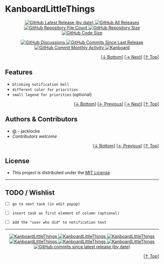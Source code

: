 <h1 name="user-content-readme-top">KanboardLittleThings</h1>
<p align="center">
    <a href="https://github.com/jacklocke/KanboardLittleThings/releases">
        <img src="https://img.shields.io/github/v/release/jacklocke/KanboardLittleThings?style=for-the-badge&color=brightgreen" alt="GitHub Latest Release (by date)" title="GitHub Latest Release (by date)">
    </a>
    <a href="https://github.com/jacklocke/KanboardLittleThings/releases">
        <img src="https://img.shields.io/github/downloads/jacklocke/KanboardLittleThings/total?style=for-the-badge&color=orange" alt="GitHub All Releases" title="GitHub All Downloads">
    </a>
    <a href="https://github.com/jacklocke/KanboardLittleThings/releases">
        <img src="https://img.shields.io/github/directory-file-count/jacklocke/KanboardLittleThings?style=for-the-badge&color=orange" alt="GitHub Repository File Count" title="GitHub Repository File Count">
    </a>
    <a href="https://github.com/jacklocke/KanboardLittleThings/releases">
        <img src="https://img.shields.io/github/repo-size/jacklocke/KanboardLittleThings?style=for-the-badge&color=orange" alt="GitHub Repository Size" title="GitHub Repository Size">
    </a>
    <a href="https://github.com/jacklocke/KanboardLittleThings/releases">
        <img src="https://img.shields.io/github/languages/code-size/jacklocke/KanboardLittleThings?style=for-the-badge&color=orange" alt="GitHub Code Size" title="GitHub Code Size">
    </a>
</p>
<p align="center">
    <a href="https://github.com/jacklocke/KanboardLittleThings/discussions">
        <img src="https://img.shields.io/github/discussions/jacklocke/KanboardLittleThings?style=for-the-badge&color=blue" alt="GitHub Discussions" title="Read Discussions">
    </a>
    <a href="https://github.com/jacklocke/KanboardLittleThings/compare">
        <img src="https://img.shields.io/github/commits-since/jacklocke/KanboardLittleThings/latest?include_prereleases&style=for-the-badge&color=blue" alt="GitHub Commits Since Last Release" title="GitHub Commits Since Last Release">
    </a>
    <a href="https://github.com/jacklocke/KanboardLittleThings/compare">
        <img src="https://img.shields.io/github/commit-activity/m/jacklocke/KanboardLittleThings?style=for-the-badge&color=blue" alt="GitHub Commit Monthly Activity" title="GitHub Commit Monthly Activity">
    </a>
    <a href="https://github.com/kanboard/kanboard" title="Kanboard - Kanban Project Management Software">
        <img src="https://img.shields.io/badge/Plugin%20for-kanboard-D40000?style=for-the-badge&labelColor=000000" alt="Kanboard">
    </a>
</p>


<p align="right">[<a href="#user-content-readme-bottom">&#8595; Bottom</a>] [<a href="#screenshots">&#8594; Next</a>] [<a href="#user-content-readme-top">&#8593; Top</a>]</p>

## Features

- `blinking notification bell`
- `different color for priorities`
- `small legend for priorities` (optional)

<p align="right">[<a href="#user-content-readme-bottom">&#8595; Bottom</a>] [<a href="#features">&#8592; Previous</a>] [<a href="#usage">&#8594; Next</a>] [<a href="#user-content-readme-top">&#8593; Top</a>]</p>

## Authors & Contributors

- [@](https://github.com/jacklocke) - jacklocke
- _Contributors welcome_

<p align="right">[<a href="#user-content-readme-bottom">&#8595; Bottom</a>] [<a href="#installation--compatibility">&#8592; Previous</a>] [<a href="#user-content-readme-top">&#8593; Top</a>]</p>

## License

- This project is distributed under the [MIT License](../master/LICENSE "Read The MIT license")

---

## TODO / Wishlist

- [ ] `go to next task (in edit popup)`
- [ ] `insert task as first element of column (optional)`
- [ ] `add the "user who did" to notification text`


---

<p align="center">
    <a href="https://github.com/jacklocke/KanboardLittleThings/stargazers" title="View Stargazers">
        <img src="https://img.shields.io/github/stars/jacklocke/KanboardLittleThings?logo=github&style=flat-square" alt="KanboardLittleThings">
    </a>
    <a href="https://github.com/jacklocke/KanboardLittleThings/forks" title="See Forks">
        <img src="https://img.shields.io/github/forks/jacklocke/KanboardLittleThings?logo=github&style=flat-square" alt="KanboardLittleThings">
    </a>
    <a href="https://github.com/jacklocke/KanboardLittleThings/blob/master/LICENSE" title="Read License">
        <img src="https://img.shields.io/github/license/jacklocke/KanboardLittleThings?style=flat-square" alt="KanboardLittleThings">
    </a>
    <a href="https://github.com/jacklocke/KanboardLittleThings/issues" title="Open Issues">
        <img src="https://img.shields.io/github/issues-raw/jacklocke/KanboardLittleThings?style=flat-square" alt="KanboardLittleThings">
    </a>
    <a href="https://github.com/jacklocke/KanboardLittleThings/issues?q=is%3Aissue+is%3Aclosed" title="Closed Issues">
        <img src="https://img.shields.io/github/issues-closed/jacklocke/KanboardLittleThings?style=flat-square" alt="KanboardLittleThings">
    </a>
    <a href="https://github.com/jacklocke/KanboardLittleThings/discussions" title="Read Discussions">
        <img src="https://img.shields.io/github/discussions/jacklocke/KanboardLittleThings?style=flat-square" alt="KanboardLittleThings">
    </a>
    <a href="https://github.com/jacklocke/KanboardLittleThings/compare/" title="Latest Commits">
        <img alt="GitHub commits since latest release (by date)" src="https://img.shields.io/github/commits-since/jacklocke/KanboardLittleThings/latest?style=flat-square">
    </a>
</p>
<p align="right">[<a href="#user-content-readme-top">&#8593; Top</a>]</p>
<a name="user-content-readme-bottom"></a>

